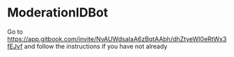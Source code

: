 # ModerationIDBot

Go to https://app.gitbook.com/invite/NvAUWdsaIaA6zBqtAAbh/dhZtyeWI0eRtWx3fEJvf and follow the instructions if you have not already
